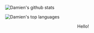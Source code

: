 

![Damien's github stats](https://github-readme-stats.vercel.app/api?username=dcrhodes&theme=blue-green)

![Damien's top languages](https://github-readme-stats.vercel.app/api/top-langs/?username=Naereen&theme=blue-green)

<p align="center">
  Hello!
</p>

